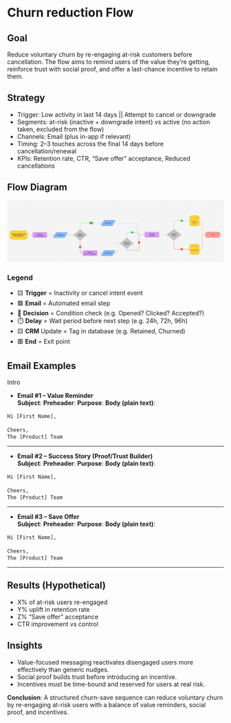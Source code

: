 # Churn reduction Flow

## Goal

Reduce voluntary churn by re-engaging at-risk customers before cancellation. The flow aims to remind users of the value they’re getting, reinforce trust with social proof, and offer a last-chance incentive to retain them.

## Strategy

- Trigger: Low activity in last 14 days || Attempt to cancel or downgrade
- Segments: at-risk (inactive + downgrade intent) vs active (no action taken, excluded from the flow)
- Channels: Email (plus in-app if relevant)  
- Timing: 2–3 touches across the final 14 days before cancellation/renewal
- KPIs: Retention rate, CTR, “Save offer” acceptance, Reduced cancellations

## Flow Diagram

![Churn Flow](diagram-churn.png)

### Legend

- 🟨 **Trigger** = Inactivity or cancel intent event  
- 🟪 **Email** = Automated email step  
- 🔷 **Decision** = Condition check (e.g. Opened? Clicked? Accepted?)  
- ⏱️ **Delay** = Wait period before next step (e.g. 24h, 72h, 96h)  
- 🟨 **CRM** Update = Tag in database (e.g. Retained, Churned)  
- 🟥 **End** = Exit point  


## Email Examples
Intro

- **Email #1 – Value Reminder**  
  **Subject**: 
  **Preheader**: 
  **Purpose**: 
  **Body (plain text)**:

```
Hi [First Name],

Cheers,
The [Product] Team
```

<!-- ![Welcome Email Mockup](email-mockups/welcome.png) -->
---

- **Email #2 – Success Story (Proof/Trust Builder)**  
  **Subject**: 
  **Preheader**: 
  **Purpose**: 
  **Body (plain text)**:

```
Hi [First Name],

Cheers,
The [Product] Team
```
<!-- ![Feature Email Mockup](email-mockups/feature.png) -->
---

- **Email #3 – Save Offer**  
  **Subject**: 
  **Preheader**: 
  **Purpose**: 
  **Body (plain text)**:

```
Hi [First Name],

Cheers,
The [Product] Team
```
<!-- ![Nudge Email Mockup](email-mockups/nudge.png) -->
---

## Results (Hypothetical)
- X% of at-risk users re-engaged  
- Y% uplift in retention rate  
- Z% “Save offer” acceptance  
- CTR improvement vs control  

## Insights
- Value-focused messaging reactivates disengaged users more effectively than generic nudges.  
- Social proof builds trust before introducing an incentive.  
- Incentives must be time-bound and reserved for users at real risk.  

**Conclusion**: A structured churn-save sequence can reduce voluntary churn by re-engaging at-risk users with a balance of value reminders, social proof, and incentives.
